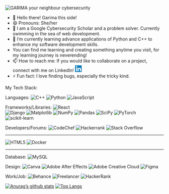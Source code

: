 ![GARIMA your neighbour cybersecurity](https://github.com/techy4shri/IMAGE-DETECTION/assets/141991095/f062949d-b0e5-46a1-90ba-a4b0aed1dd87)

- 👋 Hello there! Garima this side! 
- 😄 Pronouns: She/her
- 👀 I am a Google Cybersecurity Scholar and a problem solver. Currently swimming in the sea of web development. 
- 🌱 I’m currently learning advance applications of Python and C++ to enhance my software development skills.
- You can find me learning and creating something anytime you visit, for my learning journey is neverending!
- 📫 How to reach me: If you would like to collaborate on a project, connect with me on LinkedIn! 
<a href= "https://www.linkedin.com/in/garima-shrivastav/"><img align= "" src= "https://raw.githubusercontent.com/techy4shri/techy4shri/main/image/linkedin.svg" height= 21px width=”2px”/></a>
- ⚡ Fun fact: I love finding bugs, especially the tricky kind.

My Tech Stack: 

Languages: ![C++](https://img.shields.io/badge/c++-%2300599C.svg?style=for-the-badge&logo=c%2B%2B&logoColor=white) ![Python](https://img.shields.io/badge/python-3670A0?style=for-the-badge&logo=python&logoColor=ffdd54) ![JavaScript](https://img.shields.io/badge/javascript-%23323330.svg?style=for-the-badge&logo=javascript&logoColor=%23F7DF1E) 

Frameworks/Libraries: ![React](https://img.shields.io/badge/react-%2320232a.svg?style=for-the-badge&logo=react&logoColor=%2361DAFB)  
![Django](https://img.shields.io/badge/django-%23092E20.svg?style=for-the-badge&logo=django&logoColor=white) ![Matplotlib](https://img.shields.io/badge/Matplotlib-%23ffffff.svg?style=for-the-badge&logo=Matplotlib&logoColor=black) ![NumPy](https://img.shields.io/badge/numpy-%23013243.svg?style=for-the-badge&logo=numpy&logoColor=white) ![Pandas](https://img.shields.io/badge/pandas-%23150458.svg?style=for-the-badge&logo=pandas&logoColor=white) ![SciPy](https://img.shields.io/badge/SciPy-%230C55A5.svg?style=for-the-badge&logo=scipy&logoColor=%white) ![PyTorch](https://img.shields.io/badge/PyTorch-%23EE4C2C.svg?style=for-the-badge&logo=PyTorch&logoColor=white) ![scikit-learn](https://img.shields.io/badge/scikit--learn-%23F7931E.svg?style=for-the-badge&logo=scikit-learn&logoColor=white)

Developers/Forums: ![CodeChef](https://img.shields.io/badge/CodeChef-%23964B00.svg?style=for-the-badge&logo=CodeChef&logoColor=white) ![Hackerrank](https://img.shields.io/badge/-Hackerrank-2EC866?style=for-the-badge&logo=HackerRank&logoColor=white) ![Stack Overflow](https://img.shields.io/badge/-Stackoverflow-FE7A16?style=for-the-badge&logo=stack-overflow&logoColor=white)
 *******************************
![HTML5](https://img.shields.io/badge/html5-%23E34F26.svg?style=for-the-badge&logo=html5&logoColor=white) ![Docker](https://img.shields.io/badge/docker-%230db7ed.svg?style=for-the-badge&logo=docker&logoColor=white) 
**********************************
Database: ![MySQL](https://img.shields.io/badge/mysql-4479A1.svg?style=for-the-badge&logo=mysql&logoColor=white)

Design: ![Canva](https://img.shields.io/badge/Canva-%2300C4CC.svg?style=for-the-badge&logo=Canva&logoColor=white) ![Adobe After Effects](https://img.shields.io/badge/Adobe%20After%20Effects-9999FF.svg?style=for-the-badge&logo=Adobe%20After%20Effects&logoColor=white) ![Adobe Creative Cloud](https://img.shields.io/badge/Adobe%20Creative%20Cloud-DA1F26.svg?style=for-the-badge&logo=Adobe%20Creative%20Cloud&logoColor=white) ![Figma](https://img.shields.io/badge/figma-%23F24E1E.svg?style=for-the-badge&logo=figma&logoColor=white)

Work/Job: ![Behance](https://img.shields.io/badge/Behance-1769ff?style=for-the-badge&logo=behance&logoColor=white) ![Freelancer](https://img.shields.io/badge/Freelancer-29B2FE?style=for-the-badge&logo=Freelancer&logoColor=white) ![HackerRank](https://img.shields.io/badge/-Hackerrank-2EC866?style=for-the-badge&logo=HackerRank&logoColor=white)

[![Anurag’s github stats](https://github-readme-stats.vercel.app/api?username=techy4shri)](https://github.com/techy4shri)
[![Top Langs](https://github-readme-stats.vercel.app/api/top-langs/?username=techy4shri&layout=compact)](https://github.com/techy4shri)


<!---
techy4shri/techy4shri is a ✨ special ✨ repository because its `README.md` (this file) appears on your GitHub profile.
You can click the Preview link to take a look at your changes.
--->

